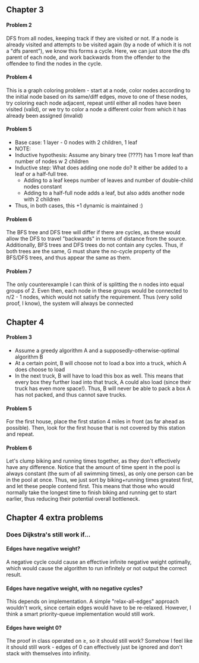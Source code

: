 ## Chapter 3
#### Problem 2
DFS from all nodes, keeping track if they are visited or not. If a node is already visited and attempts to be visited again (by a node of which it is not a "dfs parent"), we know this forms a cycle. Here, we can just store the dfs parent of each node, and work backwards from the offender to the offendee to find the nodes in the cycle.

#### Problem 4
This is a graph coloring problem - start at a node, color nodes according to the initial node based on its same/diff edges, move to one of these nodes, try coloring each node adjacent, repeat until either all nodes have been visited (valid), or we try to color a node a different color from which it has already been assigned (invalid)

#### Problem 5
- Base case: 1 layer - 0 nodes with 2 children, 1 leaf
- NOTE: 
- Inductive hypothesis: Assume any binary tree (????) has 1 more leaf than number of nodes w 2 children
- Inductive step: What does adding one node do? It either be added to a leaf or a half-full tree.
	- Adding to a leaf keeps number of leaves and number of double-child nodes constant
	- Adding to a half-full node adds a leaf, but also adds another node with 2 children
- Thus, in both cases, this +1 dynamic is maintained :)

#### Problem 6
The BFS tree and DFS tree will differ if there are cycles, as these would allow the DFS to travel "backwards" in terms of distance from the source. 
Additionally, BFS trees and DFS trees do not contain any cycles. Thus, if both trees are the same, G must share the no-cycle property of the BFS/DFS trees, and thus appear the same as them.

#### Problem 7
The only counterexample I can think of is splitting the n nodes into equal groups of 2. Even then, each node in these groups would be connected to n/2 - 1 nodes, which would not satisfy the requirement. Thus (very solid proof, I know), the system will always be connected

## Chapter 4
#### Problem 3
- Assume a greedy algorithm A and a supposedly-otherwise-optimal algorithm B
- At a certain point, B will choose not to load a box into a truck, which A does choose to load
- In the next truck, B will have to load this box as well. This means that every box they further load into that truck, A could also load (since their truck has even more space!). Thus, B will never be able to pack a box A has not packed, and thus cannot save trucks.

#### Problem 5
For the first house, place the first station 4 miles in front (as far ahead as possible).
Then, look for the first house that is not covered by this station and repeat.

#### Problem 6
Let's clump biking and running times together, as they don't effectively have any difference. 
Notice that the amount of time spent in the pool is always constant (the sum of all swimming times), as only one person can be in the pool at once.
Thus, we just sort by biking+running times greatest first, and let these people contend first. This means that those who would normally take the longest time to finish biking and running get to start earlier, thus reducing their potential overall bottleneck.

## Chapter 4 extra problems
### Does Dijkstra's still work if...
#### Edges have negative weight?
A negative cycle could cause an effective infinite negative weight optimally, which would cause the algorithm to run infinitely or not output the correct result.
#### Edges have negative weight, with no negative cycles?
This depends on implementation. A simple "relax-all-edges" approach wouldn't work, since certain edges would have to be re-relaxed. However, I think a smart priority-queue implementation would still work.
#### Edges have weight 0?
The proof in class operated on $\geq$, so it should still work?
Somehow I feel like it should still work - edges of 0 can effectively just be ignored and don't stack with themselves into infinity.
